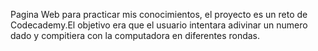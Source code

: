Pagina Web para practicar mis conocimientos, el proyecto es un reto de Codecademy.El objetivo era que el usuario intentara adivinar un numero dado y compitiera con la computadora en diferentes rondas.
